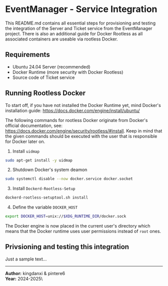 # EventManager - Service Integration
This README.md contains all essential steps for provisioning and testing the integration of the Server and Ticket service from the EventManager project. There is also an additional guide for Docker Rootless as all associated containers are useable via rootless Docker.

## Requirements
* Ubuntu 24.04 Server (recommended)
* Docker Runtime (more security with Docker Rootless)
* Source code of Ticket service

## Running Rootless Docker
To start off, if you have not installed the Docker Runtime yet, mind Docker's installation guide: https://docs.docker.com/engine/install/ubuntu/

The following commands for rootless Docker originate from Docker's official documentation, see: https://docs.docker.com/engine/security/rootless/#install. Keep in mind that the given commands should be executed with the user that is responsible for Docker later on.

1. Install `uidmap`
```bash
sudo apt-get install -y uidmap
``` 
2. Shutdown Docker's system deamon
```bash
sudo systemctl disable --now docker.service docker.socket
```

3. Install `Dockerd-Rootless-Setup`
```bash
dockerd-rootless-setuptool.sh install
```

4. Define the variable `DOCKER_HOST`
```bash
export DOCKER_HOST=unix://$XDG_RUNTIME_DIR/docker.sock
```

The Docker engine is now placed in the current user's directory which means that the Docker runtime uses user permissions instead of `root` ones.

## Privsioning and testing this integration
Just a sample text...

---

**Author:** kingdanxi & pintere6\
**Year:** 2024-2025\